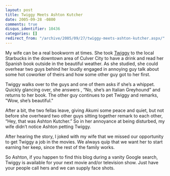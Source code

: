 ```yaml
---
layout: post
title: Twiggy Meets Ashton Kutcher
date: 2005-09-28 -0800
comments: true
disqus_identifier: 10436
categories: []
redirect_from: "/archive/2005/09/27/twiggy-meets-ashton-kutcher.aspx/"
---
```


My wife can be a real bookworm at times. She took
[Twiggy](http://haacked.com/archive/2005/03/23/2432.aspx) to the local
Starbucks in the downtown area of Culver City to have a drink and read
her Spanish book outside in the beautiful weather. As she studied, she
could overhear two guys behind her loudly engaged in annoying guy talk
about some hot coworker of theirs and how some other guy got to her
first.

Twiggy walks over to the guys and one of them asks if she’s a whippet.
Quickly glancing over, she answers , “No, she’s an Italian Greyhound”
and returns to her book. The other guy continues to pet Twiggy and
remarks, "Wow, she’s beautiful."

After a bit, the two fellas leave, giving Akumi some peace and quiet,
but not before she overheard two other guys sitting together remark to
each other, “Hey, that was Ashton Kutcher.” So in her annoyance at being
disturbed, my wife didn’t notice Ashton petting Twiggy.

After hearing the story, I joked with my wife that we missed our
opportunity to get Twiggy a job in the movies. We always quip that we
want her to start earning her keep, since the rest of the family works.

So Ashton, if you happen to find this blog during a vanity Google
search, Twiggy is available for your next movie and/or television show.
Just have your people call hers and we can supply face shots.

